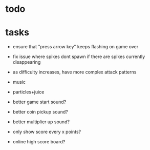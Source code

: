 # todo

# tasks

- ensure that "press arrow key" keeps flashing on game over
- fix issue where spikes dont spawn if there are spikes currently disappearing

- as difficulty increases, have more complex attack patterns

- music
- particles+juice

- better game start sound?
- better coin pickup sound?
- better multiplier up sound?
- only show score every x points?
- online high score board?
